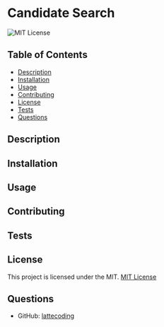 # Candidate Search

![MIT License](https://img.shields.io/badge/License-MIT-yellow.svg)

## Table of Contents
- [Description](#description)
- [Installation](#installation)
- [Usage](#usage)
- [Contributing](#contributing)
- [License](#license)
- [Tests](#tests)
- [Questions](#questions)

## Description


## Installation


## Usage


## Contributing


## Tests


## License

This project is licensed under the MIT.
[MIT License](https://opensource.org/licenses/MIT)

## Questions


- GitHub: [lattecoding](https://github.com/lattecoding)
